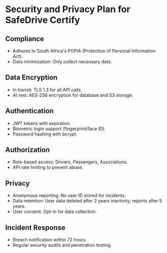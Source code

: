 # Security and Privacy Plan for SafeDrive Certify

## Compliance
- Adheres to South Africa's POPIA (Protection of Personal Information Act).
- Data minimization: Only collect necessary data.

## Data Encryption
- In transit: TLS 1.3 for all API calls.
- At rest: AES-256 encryption for database and S3 storage.

## Authentication
- JWT tokens with expiration.
- Biometric login support (fingerprint/face ID).
- Password hashing with bcrypt.

## Authorization
- Role-based access: Drivers, Passengers, Associations.
- API rate limiting to prevent abuse.

## Privacy
- Anonymous reporting: No user ID stored for incidents.
- Data retention: User data deleted after 2 years inactivity; reports after 5 years.
- User consent: Opt-in for data collection.

## Incident Response
- Breach notification within 72 hours.
- Regular security audits and penetration testing.
